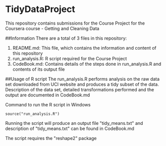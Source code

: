 # TidyDataProject
This repository contains submissions for the Course Project for the Coursera course - Getting and Cleaning Data



##Information
There are a total of 3 files in this repository:

1. README.md: This file, which contains the information and content of this repository
2. run_analysis.R: R script required for the Course Project
3. CodeBook.md: Contains details of the steps done in run_analysis.R and contents of its output file



##Usage of R script
The run_analysis.R performs analysis on the raw data set downloaded from UCI website and produces a tidy subset of the data.  Description of the data set, detailed transformations performed and the output are documented in CodeBook.md  

Command to run the R script in Windows
```
source("run_analysis.R")
```
Running the script will produce an output file "tidy_means.txt" and description of "tidy_means.txt" can be found in CodeBook.md

The script requires the "reshape2" package
